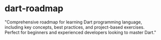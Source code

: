 # dart-roadmap
"Comprehensive roadmap for learning Dart programming language, including key concepts, best practices, and project-based exercises. Perfect for beginners and experienced developers looking to master Dart."
